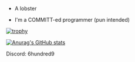 - A lobster

- I'm a COMMITT-ed programmer (pun intended)
  
[![trophy](https://github-profile-trophy.vercel.app/?username=6hundred9)](https://github.com/ryo-ma/github-profile-trophy)
  
[![Anurag's GitHub stats](https://github-readme-stats.vercel.app/api?username=6hundred9&theme=tokyonight)](https://github.com/anuraghazra/github-readme-stats)

Discord: 6hundred9
